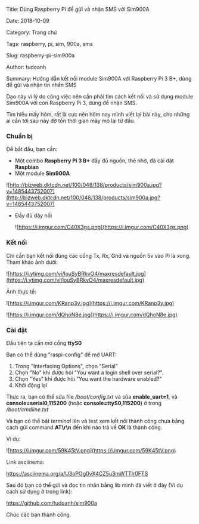 Title: Dùng Raspberry Pi để gửi và nhận SMS với Sim900A

Date: 2018-10-09

Category: Trang chủ

Tags: raspberry, pi, sim, 900a, sms

Slug: raspberry-pi-sim900a

Author: tudoanh

Summary: Hướng dẫn kết nối module Sim900A với Raspberry Pi 3 B+, dùng để gửi và nhận tin nhắn SMS

Dạo này vì lý do công việc nên cần phải tìm cách kết nối và sử dụng module Sim900A với con Raspberry Pi 3, dùng để nhận SMS.  

Tìm hiểu mấy hôm, rất là cực nên hôm nay mình viết lại bài này, cho những ai cần tới sau này đỡ tốn thời gian mày mò lại từ đầu.  

### Chuẩn bị

Để bắt đầu, bạn cần:  

- Một combo **Raspberry Pi 3 B+** đầy đủ nguồn, thẻ nhớ, đã cài đặt **Raspbian** 
- Một module **Sim900A**

![http://bizweb.dktcdn.net/100/048/138/products/sim900a.jpg?v=1485443752007](http://bizweb.dktcdn.net/100/048/138/products/sim900a.jpg?v=1485443752007)

- Đầy đủ dây nối

  ![https://i.imgur.com/C40X3gs.png](https://i.imgur.com/C40X3gs.png)

### Kết nối

Chỉ cần bạn kết nối đúng các cổng Tx, Rx, Gnd và nguồn 5v vào Pi là xong. Tham khảo ảnh dưới:

![https://i.ytimg.com/vi/louSyBRkvO4/maxresdefault.jpg](https://i.ytimg.com/vi/louSyBRkvO4/maxresdefault.jpg)



Ảnh thực tế:

![https://i.imgur.com/KRanp3y.jpg](https://i.imgur.com/KRanp3y.jpg)

![https://i.imgur.com/dQhoN8e.jpg](https://i.imgur.com/dQhoN8e.jpg)



### Cài đặt

Đầu tiên ta cần mở cổng **ttyS0** 

Bạn có thể dùng "raspi-config" để mở UART:

1. Trong "Interfacing Options", chọn "Serial"
2. Chọn "No" khi được hỏi "You want a login shell over serial?".
3. Chọn "Yes" khi được hỏi "You want the hardware enabled?"
4. Khởi động lại

Thực ra, bạn có thể sửa file */boot/config.txt* và sửa **enable_uart=1**, và **console=serial0,115200** (hoặc **console=ttyS0,115200**) ở trong */boot/cmdline.txt*



Và bạn có thể bật *terminal* lên và test xem kết nối thành công chưa bằng cách gửi command **AT\r\n** đến khi nào trả về **OK** là thành công.

Ví dụ:

![https://i.imgur.com/59K45tV.png](https://i.imgur.com/59K45tV.png)



Link asciinema:

https://asciinema.org/a/U3oPOg0vX4CZ5u3mWTTIr0FTS

Sau đó bạn có thể gửi và đọc tin nhắn bằng lib mình đã viết ở đây (Ví dụ cách sử dụng ở trong link):

https://github.com/tudoanh/sim900a

Chúc các bạn thành công.